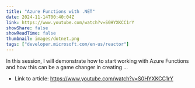 ```yaml
---
title: "Azure Functions with .NET"
date: 2024-11-14T00:40:04Z
link: https://www.youtube.com/watch?v=S0HYXKCC1rY
showShare: false
showReadTime: false
thumbnail: images/dotnet.png
tags: ["developer.microsoft.com/en-us/reactor"]
---
```

In this session, I will demonstrate how to start working with Azure Functions and how this can be a game changer in creating ...

- Link to article: https://www.youtube.com/watch?v=S0HYXKCC1rY